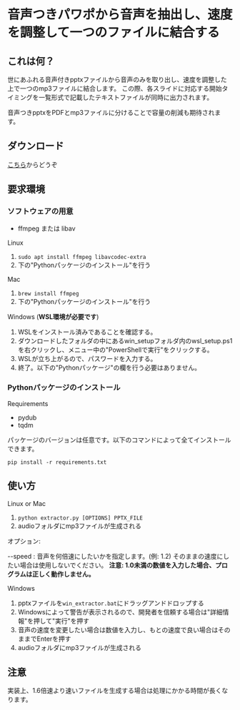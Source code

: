 # 音声つきパワポから音声を抽出し、速度を調整して一つのファイルに結合する

## これは何？

世にあふれる音声付きpptxファイルから音声のみを取り出し、速度を調整した上で一つのmp3ファイルに結合します。
この際、各スライドに対応する開始タイミングを一覧形式で記載したテキストファイルが同時に出力されます。

音声つきpptxをPDFとmp3ファイルに分けることで容量の削減も期待されます。

## ダウンロード

[こちら](https://github.com/t0d4/pptx-narration-extractor/releases/latest)からどうぞ

## 要求環境

### ソフトウェアの用意
- ffmpeg または libav

Linux

1. `sudo apt install ffmpeg libavcodec-extra`
2. 下の"Pythonパッケージのインストール"を行う

Mac

1. `brew install ffmpeg`
2. 下の"Pythonパッケージのインストール"を行う

Windows (**WSL環境が必要です**)
1. WSLをインストール済みであることを確認する。
2. ダウンロードしたフォルダの中にあるwin_setupフォルダ内のwsl_setup.ps1を右クリックし、メニュー中の"PowerShellで実行"をクリックする。
3. WSLが立ち上がるので、パスワードを入力する。
4. 終了。以下の"Pythonパッケージ"の欄を行う必要はありません。

### Pythonパッケージのインストール

Requirements
- pydub
- tqdm

パッケージのバージョンは任意です。以下のコマンドによって全てインストールできます。

`pip install -r requirements.txt`

## 使い方

Linux or Mac

1. `python extractor.py [OPTIONS] PPTX_FILE`
2. audioフォルダにmp3ファイルが生成される

オプション:

   --speed : 音声を何倍速にしたいかを指定します。(例: 1.2) そのままの速度にしたい場合は使用しないでください。 **注意: 1.0未満の数値を入力した場合、プログラムは正しく動作しません。**

Windows

1. pptxファイルを`win_extractor.bat`にドラッグアンドドロップする
2. Windowsによって警告が表示されるので、開発者を信頼する場合は"詳細情報"を押して"実行"を押す
3. 音声の速度を変更したい場合は数値を入力し、もとの速度で良い場合はそのままでEnterを押す
4. audioフォルダにmp3ファイルが生成される

## 注意

実装上、1.6倍速より速いファイルを生成する場合は処理にかかる時間が長くなります。